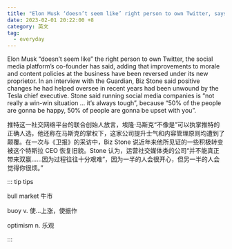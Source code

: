 ```yaml
---
title: "Elon Musk ‘doesn’t seem like’ right person to own Twitter, says co-founder"
date: 2023-02-01 20:22:00 +8
category: 英文
tag:
  - everyday
---
```


Elon Musk “doesn’t seem like” the right person to own Twitter, the social media platform’s co-founder has said, adding that improvements to morale and content policies at the business have been reversed under its new proprietor. In an interview with the Guardian, Biz Stone said positive changes he had helped oversee in recent years had been unwound by the Tesla chief executive. Stone said running social media companies is “not really a win-win situation … it’s always tough”, because “50% of the people are gonna be happy, 50% of people are gonna be upset with you”.

推特这一社交网络平台的联合创始人放言，埃隆·马斯克“不像是”可以执掌推特的正确人选，他还称在马斯克的掌权下，这家公司提升士气和内容管理原则均遭到了颠覆。在一次与《卫报》的采访中，Biz Stone 说近年来他所见证的一些积极转变被这个特斯拉 CEO 恢复旧貌。Stone 认为，运营社交媒体类的公司“并不能真正带来双赢……因为过程往往十分艰难”，因为一半的人会很开心，但另一半的人会觉得你很烦。”

::: tip tips

bull market 牛市

buoy v. 使…上涨，使振作

optimism n. 乐观

:::
